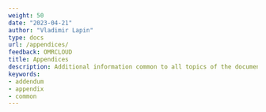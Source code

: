 ```yaml
---
weight: 50
date: "2023-04-21"
author: "Vladimir Lapin"
type: docs
url: /appendices/
feedback: OMRCLOUD
title: Appendices
description: Additional information common to all topics of the documentation.
keywords:
- addendum
- appendix
- common
---
```

